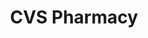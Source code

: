 ---
title: "CVS Pharmacy"
url: /marietta/cvs-pharmacy-johnson-ferry-road-northeast/
shop: Drogerie
---